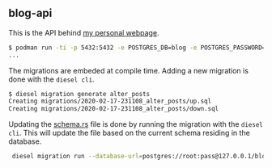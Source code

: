 ## blog-api

This is the API behind [my personal webpage](https://victor.cloudflavor.io).

```bash
$ podman run -ti -p 5432:5432 -e POSTGRES_DB=blog -e POSTGRES_PASSWORD=123123 -e POSTGRES_USER=user postgres:11.5
...
```

The migrations are embeded at compile time.
Adding a new migration is done with the `diesel cli`.

```bash
$ diesel migration generate alter_posts
Creating migrations/2020-02-17-231108_alter_posts/up.sql
Creating migrations/2020-02-17-231108_alter_posts/down.sql
```

Updating the [schema.rs](src/schema.rs) file is done by running the migration
with the `diesel cli`. This will update the file based on the current schema
residing in the database.

```bash
 diesel migration run --database-url=postgres://root:pass@127.0.0.1/blog
```
